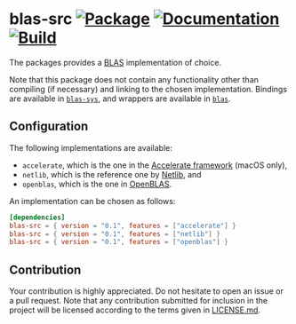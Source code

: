 # blas-src [![Package][package-img]][package-url] [![Documentation][documentation-img]][documentation-url] [![Build][build-img]][build-url]

The packages provides a [BLAS][BLAS] implementation of choice.

Note that this package does not contain any functionality other than compiling
(if necessary) and linking to the chosen implementation. Bindings are available
in [`blas-sys`][blas-sys], and wrappers are available in [`blas`][blas].

## Configuration

The following implementations are available:

* `accelerate`, which is the one in the [Accelerate framework][accelerate] (macOS only),
* `netlib`, which is the reference one by [Netlib][netlib], and
* `openblas`, which is the one in [OpenBLAS][openblas].

An implementation can be chosen as follows:

```toml
[dependencies]
blas-src = { version = "0.1", features = ["accelerate"] }
blas-src = { version = "0.1", features = ["netlib"] }
blas-src = { version = "0.1", features = ["openblas"] }
```

## Contribution

Your contribution is highly appreciated. Do not hesitate to open an issue or a
pull request. Note that any contribution submitted for inclusion in the project
will be licensed according to the terms given in [LICENSE.md](LICENSE.md).

[BLAS]: https://en.wikipedia.org/wiki/Basic_Linear_Algebra_Subprograms
[blas-sys]: https://crates.io/crates/blas-sys
[blas]: https://crates.io/crates/blas

[accelerate]: https://developer.apple.com/reference/accelerate
[netlib]: http://www.netlib.org/
[openblas]: http://www.openblas.net/

[build-img]: https://travis-ci.org/stainless-steel/blas-src.svg?branch=master
[build-url]: https://travis-ci.org/stainless-steel/blas-src
[documentation-img]: https://docs.rs/blas-src/badge.svg
[documentation-url]: https://docs.rs/blas-src
[package-img]: https://img.shields.io/crates/v/blas-src.svg
[package-url]: https://crates.io/crates/blas-src
